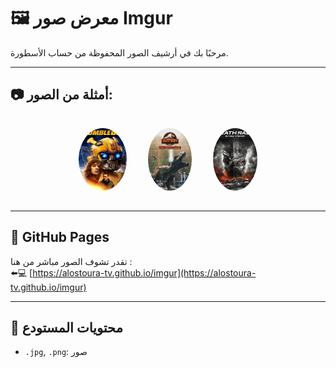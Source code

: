 # 🖼️ معرض صور Imgur

مرحبًا بك في أرشيف الصور المحفوظة من حساب الأسطورة.

---

## 📷 أمثلة من الصور:

<p align="center">
  <img alt="صورة 1" src="0LJd3mz.jpg" style="height: 100px; margin: 15px; border-radius: 50%;">
  <img alt="صورة 2" src="00ufnhN.jpg" style="height: 100px; margin: 15px; border-radius: 50%;">
  <img alt="صورة 3" src="1cqgNKM.jpg" style="height: 100px; margin: 15px; border-radius: 50%;">
</p>

---

## 🔗 GitHub Pages

تقدر تشوف الصور مباشر من هنا :  
⬅️💻 [https://alostoura-tv.github.io/imgur](https://alostoura-tv.github.io/imgur)

---

## 📁 محتويات المستودع

- `.jpg`, `.png`: صور
